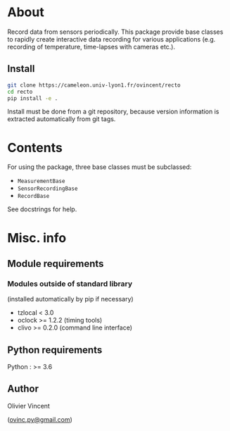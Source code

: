 About
=====

Record data from sensors periodically. This package provide base classes to rapidly create interactive data recording for various applications (e.g. recording of temperature, time-lapses with cameras etc.).

Install
-------

```bash
git clone https://cameleon.univ-lyon1.fr/ovincent/recto
cd recto
pip install -e .
```

Install must be done from a git repository, because version information is extracted automatically from git tags.


Contents
========

For using the package, three base classes must be subclassed:
- `MeasurementBase`
- `SensorRecordingBase`
- `RecordBase`

See docstrings for help.


Misc. info
==========

Module requirements
-------------------

### Modules outside of standard library

(installed automatically by pip if necessary)

- tzlocal < 3.0
- oclock >= 1.2.2 (timing tools)
- clivo >= 0.2.0 (command line interface)


Python requirements
-------------------

Python : >= 3.6

Author
------

Olivier Vincent

(ovinc.py@gmail.com)
